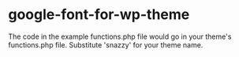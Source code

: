# google-font-for-wp-theme

The code in the example functions.php file would go in your theme's functions.php file. Substitute 'snazzy' for your theme name.
